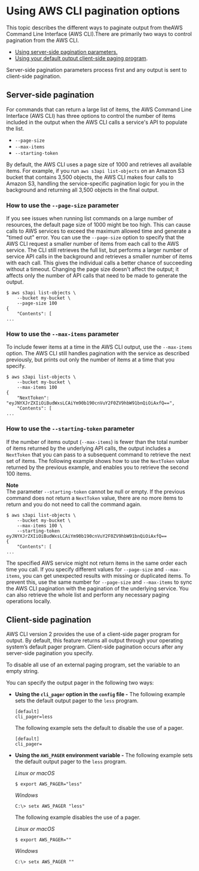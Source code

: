 # Using AWS CLI pagination options<a name="cli-usage-pagination"></a>

This topic describes the different ways to paginate output from theAWS Command Line Interface \(AWS CLI\)\.There are primarily two ways to control pagination from the AWS CLI\.
+ [Using server\-side pagination parameters\.](#cli-usage-pagination-serverside)
+ [Using your default output client\-side paging program](#cli-usage-pagination-clientside)\.

Server\-side pagination parameters process first and any output is sent to client\-side pagination\.

## Server\-side pagination<a name="cli-usage-pagination-serverside"></a>

For commands that can return a large list of items, the AWS Command Line Interface \(AWS CLI\) has three options to control the number of items included in the output when the AWS CLI calls a service's API to populate the list\.
+ `--page-size`
+ `--max-items`
+ `--starting-token`

By default, the AWS CLI uses a page size of 1000 and retrieves all available items\. For example, if you run `aws s3api list-objects` on an Amazon S3 bucket that contains 3,500 objects, the AWS CLI makes four calls to Amazon S3, handling the service\-specific pagination logic for you in the background and returning all 3,500 objects in the final output\.

### How to use the `--page-size` parameter<a name="cli-usage-pagination-pagesize"></a>

If you see issues when running list commands on a large number of resources, the default page size of 1000 might be too high\. This can cause calls to AWS services to exceed the maximum allowed time and generate a "timed out" error\. You can use the `--page-size` option to specify that the AWS CLI request a smaller number of items from each call to the AWS service\. The CLI still retrieves the full list, but performs a larger number of service API calls in the background and retrieves a smaller number of items with each call\. This gives the individual calls a better chance of succeeding without a timeout\. Changing the page size doesn't affect the output; it affects only the number of API calls that need to be made to generate the output\.

```
$ aws s3api list-objects \
    --bucket my-bucket \
    --page-size 100
{
    "Contents": [
...
```

### How to use the `--max-items` parameter<a name="cli-usage-pagination-maxitems"></a>

To include fewer items at a time in the AWS CLI output, use the `--max-items` option\. The AWS CLI still handles pagination with the service as described previously, but prints out only the number of items at a time that you specify\.

```
$ aws s3api list-objects \
    --bucket my-bucket \
    --max-items 100
{
    "NextToken": "eyJNYXJrZXIiOiBudWxsLCAiYm90b190cnVuY2F0ZV9hbW91bnQiOiAxfQ==",
    "Contents": [
...
```

### How to use the `--starting-token` parameter<a name="cli-usage-pagination-startingtoken"></a>

If the number of items output \(`--max-items`\) is fewer than the total number of items returned by the underlying API calls, the output includes a `NextToken` that you can pass to a subsequent command to retrieve the next set of items\. The following example shows how to use the `NextToken` value returned by the previous example, and enables you to retrieve the second 100 items\.

**Note**  
The parameter `--starting-token` cannot be null or empty\. If the previous command does not return a `NextToken` value, there are no more items to return and you do not need to call the command again\.

```
$ aws s3api list-objects \
    --bucket my-bucket \
    --max-items 100 \
    --starting-token eyJNYXJrZXIiOiBudWxsLCAiYm90b190cnVuY2F0ZV9hbW91bnQiOiAxfQ==
{
    "Contents": [
...
```

The specified AWS service might not return items in the same order each time you call\. If you specify different values for `--page-size` and `--max-items`, you can get unexpected results with missing or duplicated items\. To prevent this, use the same number for `--page-size` and `--max-items` to sync the AWS CLI pagination with the pagination of the underlying service\. You can also retrieve the whole list and perform any necessary paging operations locally\.

## Client\-side pagination<a name="cli-usage-pagination-clientside"></a>

AWS CLI version 2 provides the use of a client\-side pager program for output\. By default, this feature returns all output through your operating system’s default pager program\. Client\-side pagination occurs after any server\-side pagination you specify\. 

To disable all use of an external paging program, set the variable to an empty string\. 

You can specify the output pager in the following two ways:
+ **Using the `cli_pager` option in the `config` file \-** The following example sets the default output pager to the `less` program\.

  ```
  [default]
  cli_pager=less
  ```

  The following example sets the default to disable the use of a pager\.

  ```
  [default]
  cli_pager=
  ```
+ **Using the `AWS_PAGER` environment variable \-** The following example sets the default output pager to the `less` program\.

  *Linux or macOS*

  ```
  $ export AWS_PAGER="less"
  ```

  *Windows*

  ```
  C:\> setx AWS_PAGER "less"
  ```

  The following example disables the use of a pager\.

  *Linux or macOS*

  ```
  $ export AWS_PAGER=""
  ```

  *Windows*

  ```
  C:\> setx AWS_PAGER ""
  ```